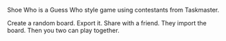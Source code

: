 Shoe Who is a Guess Who style game using contestants from Taskmaster.

Create a random board. Export it. Share with a friend. They import the board. Then you two can play together.
